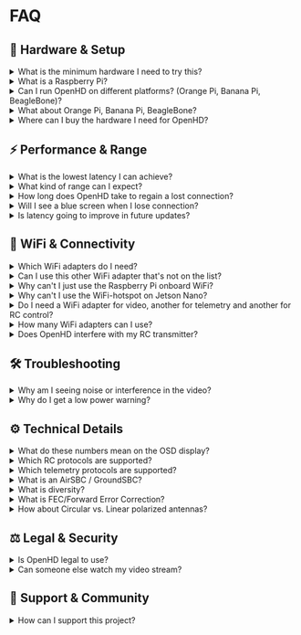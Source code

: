 # FAQ

## 🔧 Hardware & Setup

<details>
<summary>What is the minimum hardware I need to try this?</summary>

Two Raspberry Pis, two supported WiFi adapters, one Pi cam (Or CSI-HDMI adapter), and 2 good quality (preferably industrial micro SD cards).

:::warning
Please read the rest of the documentation and do your homework when you make your purchases! Only specific WiFi cards will work due to the unique system requirements. Good results are only achieved with proper power supply and wiring!
:::

</details>

<details>
<summary>What is a Raspberry Pi?</summary>

A computer on a single circuit board. In this case running a derivative of Linux. Don't worry, you do not need to know anything about the software side. We have that covered!

</details>

<details>
<summary>Can I run OpenHD on different platforms? (Orange Pi, Banana Pi, BeagleBone)?</summary>

In OpenHD > 2.2 most of the code has been rewritten. This means that we're much less hardware bound and support for new SBCs could be added in the future. Officially we currently differentiate between air and ground.

**Ground Platforms:**
- **Raspberry Pi** - Most optimized platform  
- **x86/PC** - Even better latency than Pi with capable hardware

:::warning Power & Compatibility
- Not every USB-port can supply enough power to WiFi adapters (standard 500mA isn't enough)
- Older computers or SBCs may not be fast enough to run OpenHD
- PowerMods are done at your own risk
:::

**Air Platforms:**
- **Custom Hardware** - Lowest latency (coming soon)
- **Jetson Nano** - Second best latency (limited camera support)  
- **Raspberry Pi** - Most flexible but higher latency (h.264 only)

</details>

<details>
<summary>What about Orange Pi, Banana Pi, BeagleBone?</summary>

Officially we can not support every platform, but we optimized OpenHD to be enable being ported to different SBCs.

:::warning
Most SBC's have very limited camera support (since cameras need to be specifically adapted to the ISP) and doesn't make sense using as Air, which is a shame.
:::

You can also run the groundstation (including QOpenHD) on different platforms, but since every SBC handles decoding/compositing/rendering differently, we can't really optimize everything and the workload for our devteam is limited. Therefore we only officially support Pi and x86 on the ground.

</details>

<details>
<summary>Where can I buy the hardware I need for OpenHD?</summary>

* eBay
* Amazon
* banggood.com
* AliExpress
* TaoBao (chinese marketplace)

Due to the global chip shortage it is currently not that easy to buy all the required hardware. Try to use [rpilocator](https://rpilocator.com/) or buy used hardware.

Keep in mind that OpenHD 2.3 dropped support for Pi-Zero, Pi1 and Pi2 (lower than 1.2).

</details>

## ⚡ Performance & Range

<details>
<summary>What is the lowest latency I can achieve?</summary>

On a Raspberry Pi, 100ms "glass to glass". Although most setups are in the 125ms range.

The easiest way to reduce latency is to use OpenHD on a "potent" X86 Laptop, it'll reduce the latency a lot. (This was tested on a "hp omen en1179ng" )

On a Jetson Nano as Air-SBC you can expect to lower the latency, but no official numbers are published yet.

The lowest latency can be achieved on our custom hardware combined with a X86-Ground. There are no official numbers yet, but you can expect to cut your latency in half, which makes OpenHD repsonsive enough to fly on race/freestyle-setups. It's not released yet, but you can follow our progress [on the OpenHD Hardware Patreon page](https://www.patreon.com/OpenHD).

</details>

<details>
<summary>What kind of range can I expect?</summary>

It depends. 1-3KM is easy to achieve, even with low power WiFi cards and the antennas that come with them.

Carefully chosen WiFi cards, antennas, and optionally an antenna tracker should put 20km+ within reach. The current record is 75km on 5.8GHz frequency with a 30dbi gain panel antenna.

- YouTube video of [60km flight](https://youtu.be/bcYOgW3WmS4)

- YouTube video of [75km flight](https://youtu.be/IVSJwuuuo7o?t=78)

</details>

<details>
<summary>How long does OpenHD take to regain a lost connection?</summary>

OpenHD is optimized to regain the connection fast and without interaction, the time it needs to reconnect is very low (can be counted in ms).

</details>

<details>
<summary>Will I see a blue screen when I lose connection?</summary>

OpenHD does not generate a solid blue screen when interference is encountered. When experiencing a loss of signal, you will see progressive artifacts and pixilation, finally the image freezes. The telemetry and/or RC link is more robust and will often continue to operate well beyond the loss of the video stream.

</details>

<details>
<summary>Is latency going to improve in future updates?</summary>

In OpenHD 2.2 we started to highly focus on latency. The first releases will have a pretty average latency, but currently we're saving every ms we can. With 2.3 we returned to the same latency, which ez-wifibroadcast had, which was significantly lower than previous OpenHD releases. Thanks to the use of h.265 video encoding (not available on Raspberry Pi) and custom hardware we are able to reduce the latency even more.

</details>

## 📡 WiFi & Connectivity

<details>
<summary>Which WiFi adapters do I need?</summary>

See [Supported WiFi Adapters](../hardware/wifi-adapters.md).

</details>

<details>
<summary>Can I use this other WiFi adapter that's not on the list?</summary>

Only a few WiFi adapters are able to work the way OpenHD needs them to, which limits the selection of WiFi adapters you can use. We use a custom kernel, which requires drivers for each new card. Basic requierements are monitor mode and packet injection. If the card is stable in both modes and the injection rate is high enough, we can potentionally integrate it.

</details>

<details>
<summary>Why can't I just use the Raspberry Pi onboard WiFi?</summary>

The built-in WiFi chip on the Raspberry Pi does not work the way OpenHD needs it to for video broadcast, however it can still be used for hotspot purposes, which allows you to connect Android and other devices to the ground station over normal WiFi in order to receive the video signal.

</details>

<details>
<summary>Why can't I use the WiFi-hotspot on Jetson Nano?</summary>

Jetson Nano does not have an included WiFi-card, so it can't be used to create a hotspot. You can use usb-tethering or ethernet though.

</details>

<details>
<summary>Do I need a WiFi adapter for video, another for telemetry and another for RC control?</summary>

No, just one adapter for ground and one for air. You can optionally use 2 WiFi adapters on the ground side for diversity, which improves signal reception.

</details>

<details>
<summary>How many WiFi adapters can I use?</summary>

Two WiFi adapters on the Ground are supported.

</details>

<details>
<summary>Does OpenHD interfere with my RC transmitter?</summary>

OpenHD generally operates in 5.8GHZ, but can also use the 2.4GHZ band (depending on your setup), which should allow you to choose a band your RC transmitter isn't using. You can also send RC control commands through OpenHD itself and thus avoid using 2 different transmitters. There are tradeoffs however. Control latency might be slightly higher than a dedicated RC system and there are currently some limitations on the channel count (16channels maximum).

If you're planning a long range flight and want to have the "best" setup for range, we advise you to use the OpenHD control link, since even with carefully seperated frequencies the range can be affected by any radio signal due to the increased noise floor.

</details>

## 🛠️ Troubleshooting

<details>
<summary>Why am I seeing noise or interference in the video?</summary>

There are many possible causes of interference.

You might be experiencing interference from normal WiFi devices nearby. If that is the case, try another frequency or change your physical location. In most cases if you are outside in a suitable location for flying, there are not many normal WiFi devices around.

If you have a long CSI camera cable attached, it may be generating or receiving interference. You can test this by wrapping it in copper foil or getting a shorter cable. The kind of interference you will see in this case is very specific, it will look like perfectly straight vertical lines.

The AirPi and GroundPi may also be too close to each other, if you are testing on the ground. This can cause the receiving WiFi card to be overloaded.

It is generally necessary to solder power wires and even the USB data wires directly to the WiFi adapters and Raspberry Pi. The Raspberry Pi's USB ports are not capable of supplying enough power to power hungry WiFi cards. In some cases the USB connectors can briefly disconnect during flight, which might lead to total video loss. If you are still seeing interference or even video freezes, this should be the next thing for you to address.

</details>

<details>
<summary>Why do I get a low power warning?</summary>

In OpenHD 2.3 you can get low power warnings when your BEC is not able to supply enough power. Please change it to a more powerful one. In addition to that, carefully check and wire the WiFi cards correctly in order to avoid power issues.

</details>

## ⚙️ Technical Details

<details>
<summary>What do these numbers mean on the OSD display?</summary>

See [Telemetry and OSD](../software-setup/telemetry-and-osd.md)

</details>

<details>
<summary>Which RC protocols are supported?</summary>

We reduced the RC protocols down to only MAVlink, since nearly every FC firmware supports MAVLink.

</details>

<details>
<summary>Which telemetry protocols are supported?</summary>

We reduced the telemetry protocols down to only MAVlink, since nearly every FC firmware supports MAVLink telemetry.

</details>

<details>
<summary>What is an AirSBC / GroundSBC?</summary>

This is a shorter way to refer to which SBC is transmitting video from the UAV and which SBC is transmitting RC and/or uplink telemetry. Both are using the same OS images.

</details>

<details>
<summary>What is diversity?</summary>

A way to improve the reliability and quality of video reception.

Diversity is currently not enabled in 2.2, but will be added in later versions.

If you connect 2 or more WiFi adapters to the GroundPi, whichever adapter is currently receiving the best signal will be used. This is entirely automatic and occurs in realtime. You do not have to change any settings or monitor anything.

Some OpenHD users connect different kinds of antennas to the 2+ WiFi adapters, such as a directional antenna and a normal omnidirectional antenna. This allows for automatic switching from long range to short range, so that you don't have to keep your directional antenna pointed towards the UAV when it is nearby.

</details>

<details>
<summary>What is FEC/Forward Error Correction?</summary>

FEC is a way to add redundancy to the video stream.

Since the latency must be kept to a minimum, there is no opportunity to retransmit parts of the video that were distorted by interference. Instead, the system will process the video in a way that allows for some of the data to be lost in transmission, without affecting the received video on the GroundPi.

There is a cost to using FEC. The radio bandwidth is a little bit higher (or viewed another way, the maximum video bitrate/quality is a little bit lower). However it is mandatory for safe flight. Without FEC, the video would be very easily distorted.

</details>

<details>
<summary>How about Circular vs. Linear polarized antennas?</summary>

Circular antennas are known to be very effective in suppressing signal reflections (multi-pathing), which degrades the quality of analogue transmission.

Digital systems are not affected by multi-pathing though (and often can take advantage of it). Circular antennas are not as important as they would be with an analog video system.

However, circular antennas still have some advantages compared to linear antennas:

* They work independent of angle to each other, almost no polarization losses.
* Typically circular antennas have a lower gain, and thus higher opening angle than linear antennas.
* Less susceptible to signal blocking from nearby solid objects.

</details>

## ⚖️ Legal & Security

<details>
<summary>Is OpenHD legal to use?</summary>

OpenHD uses normal WiFi hardware, which is perfectly legal to buy and use.

OpenHD can be disruptive to nearby WiFi networks due to the continuous broadcast though. OpenHD starts at 25mW transmit power, which is allowed in every part of the world. It can be configured to use power levels and frequencies which might not be legal in your location, so please check your local regulations before use.

You are responsible for your use of the system, but please ask us for advice if you are concerned about a particular setting or use case.

</details>

<details>
<summary>Can someone else watch my video stream?</summary>

Yes, you can receive the video with any GroundPi that is configured to the same frequency as your AirPi.

In future releases we'll add a "BindMode" which will only allow people with a passphrase to view your video.

</details>

## 🤝 Support & Community

<details>
<summary>How can I support this project?</summary>

Use the system! There are a _lot_ of different features, settings and possible hardware combinations, it can be very difficult to test everything each time we release an update. As a result, we depend on users to tell us when something is wrong or if something should be improved.

If you have any development experiences and time, we're always open to new developers which want to help improve and extend our codebase.

We also frequently need translators who can read/write both english and another languages, as the system supports translation in the OSD.

And of course if you have an idea for something you would like to see us add or change, let us know in Github issues, on the Forum, Discord or on Telegram.

If you want to support the project financially, you can do so via [OpenCollective](https://opencollective.com/openhd).

</details>